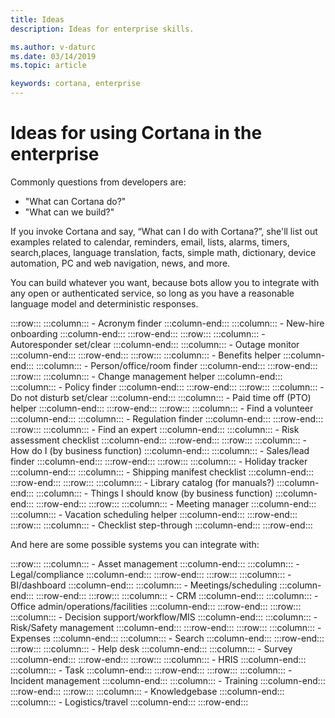 ```yaml
---
title: Ideas
description: Ideas for enterprise skills.

ms.author: v-daturc
ms.date: 03/14/2019
ms.topic: article

keywords: cortana, enterprise
---
```


# Ideas for using Cortana in the enterprise

Commonly questions from developers are:

- "What can Cortana do?"  
- "What can we build?"

If you invoke Cortana and say, “What can I do with Cortana?”, she'll list out examples related to calendar, reminders, email, lists, alarms, timers, search,places, language translation, facts, simple math, dictionary, device automation, PC and web navigation, news, and more.

You can build whatever you want, because bots allow you to integrate with any open or authenticated service, so long as you have a reasonable language model and deterministic responses.

:::row:::
    :::column:::
        - Acronym finder
    :::column-end:::
    :::column:::
        - New-hire onboarding
    :::column-end:::
:::row-end:::
:::row:::
    :::column:::
        - Autoresponder set/clear
    :::column-end:::
    :::column:::
        - Outage monitor
    :::column-end:::
:::row-end:::
:::row:::
    :::column:::
        - Benefits helper
    :::column-end:::
    :::column:::
        - Person/office/room finder
    :::column-end:::
:::row-end:::
:::row:::
    :::column:::
        - Change management helper
    :::column-end:::
    :::column:::
        - Policy finder
    :::column-end:::
:::row-end:::
:::row:::
    :::column:::
        - Do not disturb set/clear
    :::column-end:::
    :::column:::
        - Paid time off (PTO) helper
    :::column-end:::
:::row-end:::
:::row:::
    :::column:::
        - Find a volunteer
    :::column-end:::
    :::column:::
        - Regulation finder
    :::column-end:::
:::row-end:::
:::row:::
    :::column:::
        - Find an expert
    :::column-end:::
    :::column:::
        - Risk assessment checklist
    :::column-end:::
:::row-end:::
:::row:::
    :::column:::
        - How do I (by business function)
    :::column-end:::
    :::column:::
        - Sales/lead finder
    :::column-end:::
:::row-end:::
:::row:::
    :::column:::
        - Holiday tracker
    :::column-end:::
    :::column:::
        - Shipping manifest checklist
    :::column-end:::
:::row-end:::
:::row:::
    :::column:::
        - Library catalog (for manuals?)
    :::column-end:::
    :::column:::
        - Things I should know (by business function)
    :::column-end:::
:::row-end:::
:::row:::
    :::column:::
        - Meeting manager
    :::column-end:::
    :::column:::
        - Vacation scheduling helper
    :::column-end:::
:::row-end:::
:::row:::
    :::column:::
        - Checklist step-through
    :::column-end:::
:::row-end:::

And here are some possible systems you can integrate with:

:::row:::
    :::column:::
        - Asset management
    :::column-end:::
    :::column:::
        - Legal/compliance
    :::column-end:::
:::row-end:::
:::row:::
    :::column:::
        - BI/dashboard
    :::column-end:::
    :::column:::
        - Meetings/scheduling
    :::column-end:::
:::row-end:::
:::row:::
    :::column:::
        - CRM
    :::column-end:::
    :::column:::
        - Office admin/operations/facilities
    :::column-end:::
:::row-end:::
:::row:::
    :::column:::
        - Decision support/workflow/MIS
    :::column-end:::
    :::column:::
        - Risk/Safety management
    :::column-end:::
:::row-end:::
:::row:::
    :::column:::
        - Expenses
    :::column-end:::
    :::column:::
        - Search
    :::column-end:::
:::row-end:::
:::row:::
    :::column:::
        - Help desk
    :::column-end:::
    :::column:::
        - Survey
    :::column-end:::
:::row-end:::
:::row:::
    :::column:::
        - HRIS
    :::column-end:::
    :::column:::
        - Task
    :::column-end:::
:::row-end:::
:::row:::
    :::column:::
        - Incident management
    :::column-end:::
    :::column:::
        - Training
    :::column-end:::
:::row-end:::
:::row:::
    :::column:::
        - Knowledgebase
    :::column-end:::
    :::column:::
        - Logistics/travel
    :::column-end:::
:::row-end:::

